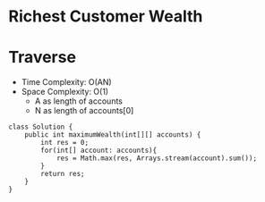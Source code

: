 # Richest Customer Wealth

# Traverse

- Time Complexity: O(AN)
- Space Complexity: O(1)
  - A as length of accounts
  - N as length of accounts[0]

```
class Solution {
    public int maximumWealth(int[][] accounts) {
        int res = 0;
        for(int[] account: accounts){
            res = Math.max(res, Arrays.stream(account).sum());
        }
        return res;
    }
}
```
